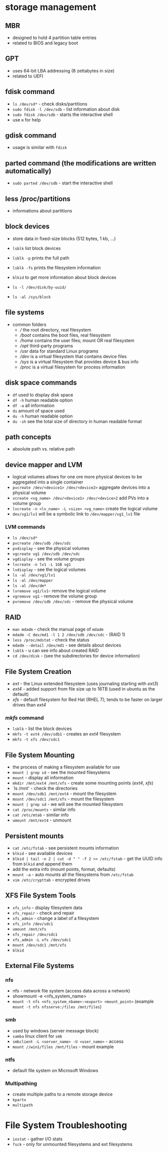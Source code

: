 # storage management 

## MBR
- designed to hold 4 partition table entries
- related to BIOS and legacy boot

## GPT
- uses 64-bit LBA addressing (8 zettabytes in size)
- related to UEFI 

## fdisk command
- `ls /dev/sd*` - check disks/partitions
- `sudo fdisk -l /dev/sdb` - list information about disk
- `sudo fdisk /dev/sdb` - starts the interactive shell
- use `m` for help

## gdisk command
- usage is similar with `fdisk`

## parted command (the modifications are written automatically)
- `sudo parted /dev/sdb` - start the interactive shell

## less /proc/partitions
- informations about partitions

## block devices
- store data in fixed-size blocks (512 bytes, 1 kb, ...)

- `lsblk` list block devices
- `lsblk -p` prints the full path
- `lsblk -fs` prints the filesystem information 

- `blkid` to get more information about block devices
- `ls -l /dev/disk/by-uuid/`
- `ls -al /sys/block`

## file systems 
- common folders
  -   */* the root directory, real filesystem
  -   */boot* contains the boot files, real filesystem
  -   */home* contains the user files; mount OR real filesystem
  -   */opt* third-party programs
  -   */usr* data for standard Linux programs
  -   */dev* is a virtual filesystem that contains device files
  -   */sys* is a virtual filesystem that provides device & bus info
  -   */proc* is a virtual filesystem for process information 

## disk space commands
- `df` used to display disk space
- `df -h` human readable option
- `df -a` all information
- `du` amount of space used
- `du -h` human readable option
- `du -sh` see the total size of directory in human readable format

## path concepts
- absolute path vs. relative path

## device mapper and LVM
- logical volumes allows for one ore more physical devices to be aggregated into a single container
- `pvcreate /dev/<device1> /dev/<device2>` aggregate devices into a physical volume
- `vcreate <vg_name> /dev/<device1> /dev/<device>2` add PVs into a volume group 
- `lvcreate -n <lv_name> -L <size> <vg_name>` create the logical volume
- `dev/vg1/lv1` will be a symbolic link to `/dev/mapper/vg1_lv1` file

### LVM commands
- `ls /dev/sd*`
- `pvcreate /dev/sdb /dev/sdc`
- `pvdisplay` - see the physical volumes
- `vgcreate vg1 /dev/sdb /dev/sdc`
- `vgdisplay` - see the volume groups
- `lvcreate -n lv1 -L 1GB vg1`
- `lvdisplay` - see the logical volumes
- `ls -al /dev/vg1/lv1` 
- `ls -al /dev/mapper`
- `ls -al /dev/dm*`
- `lvremove vg1/lv1`- remove the logical volume
- `vgremove vg1` - remove the volume group
- `pvremove /dev/sdb /dev/sdc` - remove the physical volume

## RAID
- `man mdadm` - check the manual page of `mdadm`
- `mdadm -C dev/md1 -l 1 2 /dev/sdb /dev/sdc` - (RAID 1)
- `less /proc/mdstat` - check the status
- `mdadm --detail /dev/md1` - see details about devices
- `lsblk` - u can see info about created RAID
- `cd /dev/disk` - (see the subdirectories for device information)

## File System Creation
- *ext* - the Linux extended filesystem (uses journaling starting with *ext3*)
- *ext4* - added support from file size up to 16TB (used in ubuntu as the default)
- *xfs* - default filesystem for Red Hat (RHEL 7); tends to be faster on larger drives than *ext4*

### *mkfs* command
- `lsblk` - list the block devices
- `mkfs -t ext4 /dev/sdb1` - creates an *ext4* filesystem
- `mkfs -t xfs /dev/sdc1` 

## File System Mounting
- the process of making a filesystem available for use 
- `mount | grep sd` - see the mounted filesystems
- `mount` - display all information 
- `mkdir /mnt/ext4 /mnt/xfs` - create some mounting points (*ext4*, *xfs*)
- `ls /mnt' - check the directories
- `mount /dev/sdb1 /mnt/ext4` - mount the filesystem
- `mount /dev/sdc1 /mnt/xfs` - mount the filesystem
- `mount | grep sd` - we will see the mounted filesystem
- `cat /proc/mounts` - similar info
- `cat /etc/mtab` - similar info
- `umount /mnt/ext4` - unmount

## Persistent mounts
- `cat /etc/fstab` - see persistent mounts information
- `blkid` - see available devices
- `blkid | tail -n 2 | cut -d " " -f 2 >> /etc/fstab` - get the UUID info from `blkid` and append them
- add the extra info (mount points, format, defaults)
- `mount -a` - auto mounts all the filesystems from `/etc/fstab`
- `vim /etc/crypttab` - encrypted drives

## XFS File System Tools
- `xfs_info` - display filesystem data
- `xfs_repair` - check and repair
- `xfs_admin` - change a label of a filesystem
- `xfs_info /dev/sdc1` 
- `umount /mnt/xfs`
- `xfs_repair /dev/sdc1`
- `xfs_admin -L xfs /dev/sdc1`
- `mount /dev/sdc1 /mnt/xfs`
- `blkid`

## External File Systems
### nfs
- nfs - network file system (access data across a network)
- showmount -e <nfs_system_name>
- `mount -t nfs <nfs_system_nbame>:<export> <mount_point>` (example `mount -t nfs nfsserve:/files /mnt/files`)

### smb
- used by windows (server message block)
- `samba` linux client for `smb`
- `smbclient -L <server_name> -U <user_name>` - access
- `mount //win1/files /mnt/files` - mount example 

### ntfs
- default file system on Microsoft Windows

### Multipathing 
- create multiple paths to a remote storage device
- `kpartx`
- `multipath`

# File System Troubleshooting
- `iostat` - gather I/O stats
- `fsck` - only for unmounted filesystems and ext filesystems
